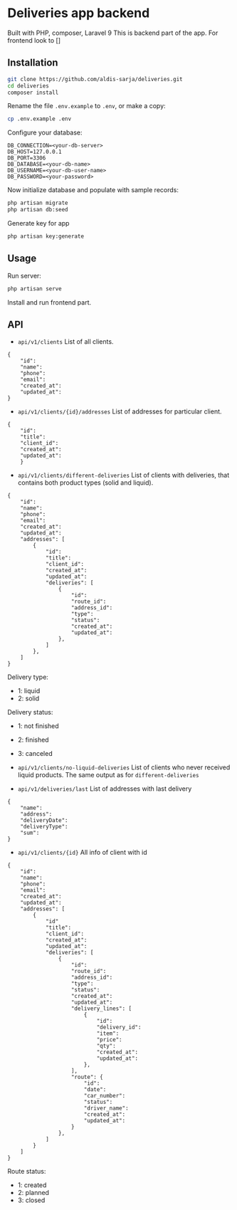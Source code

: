 # Deliveries app backend

Built with PHP, composer, Laravel 9
This is backend part of the app. For frontend look to []

## Installation

```bash
git clone https://github.com/aldis-sarja/deliveries.git
cd deliveries
composer install
```

Rename the file `.env.example` to `.env`, or make a copy:

```bash
cp .env.example .env
```

Configure your database:

```dosini
DB_CONNECTION=<your-db-server>
DB_HOST=127.0.0.1
DB_PORT=3306
DB_DATABASE=<your-db-name>
DB_USERNAME=<your-db-user-name>
DB_PASSWORD=<your-password>
```

Now initialize database and populate with sample records:

```bash
php artisan migrate
php artisan db:seed
```

Generate key for app

```bash
php artisan key:generate
```

## Usage

Run server:

```bash
php artisan serve
```

Install and run frontend part.

## API

-   `api/v1/clients` List of all clients.

```
{
    "id":
    "name":
    "phone":
    "email":
    "created_at":
    "updated_at":
}
```

-   `api/v1/clients/{id}/addresses` List of addresses for particular client.

```
{
    "id":
    "title":
    "client_id":
    "created_at":
    "updated_at":
    }
```

-   `api/v1/clients/different-deliveries` List of clients with deliveries, that contains both product types (solid and liquid).

```
{
    "id":
    "name":
    "phone":
    "email":
    "created_at":
    "updated_at":
    "addresses": [
        {
            "id":
            "title":
            "client_id":
            "created_at":
            "updated_at":
            "deliveries": [
                {
                    "id":
                    "route_id":
                    "address_id":
                    "type":
                    "status":
                    "created_at":
                    "updated_at":
                },
            ]
        },
    ]
}
```

Delivery type:

-   1: liquid
-   2: solid

Delivery status:

-   1: not finished
-   2: finished
-   3: canceled

-   `api/v1/clients/no-liquid-deliveries` List of clients who never received liquid products. The same output as for `different-deliveries`

-   `api/v1/deliveries/last` List of addresses with last delivery

```
{
    "name":
    "address":
    "deliveryDate":
    "deliveryType":
    "sum":
}
```

-   `api/v1/clients/{id}` All info of client with id

```
{
    "id":
    "name":
    "phone":
    "email":
    "created_at":
    "updated_at":
    "addresses": [
        {
            "id"
            "title":
            "client_id":
            "created_at":
            "updated_at":
            "deliveries": [
                {
                    "id":
                    "route_id":
                    "address_id":
                    "type":
                    "status":
                    "created_at":
                    "updated_at":
                    "delivery_lines": [
                        {
                            "id":
                            "delivery_id":
                            "item":
                            "price":
                            "qty":
                            "created_at":
                            "updated_at":
                        },
                    ],
                    "route": {
                        "id":
                        "date":
                        "car_number":
                        "status":
                        "driver_name":
                        "created_at":
                        "updated_at":
                    }
                },
            ]
        }
    ]
}
```

Route status:

-   1: created
-   2: planned
-   3: closed
